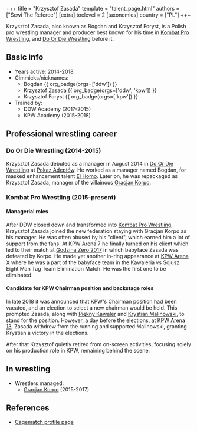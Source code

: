 +++
title = "Krzysztof Zasada"
template = "talent_page.html"
authors = ["Sewi The Referee"]
[extra]
toclevel = 2
[taxonomies]
country = ["PL"]
+++

Krzysztof Zasada, also known as Bogdan and Krzysztof Foryst, is a Polish pro wrestling manager and producer best known for his time in [Kombat Pro Wrestling](@/o/kpw.md), and [Do Or Die Wrestling](@/o/ddw.md) before it.

## Basic info

* Years active: 2014-2018
* Gimmicks/nicknames:
  - Bogdan {{ org_badge(orgs=['ddw']) }}
  - Krzysztof Zasada {{ org_badge(orgs=['ddw', 'kpw']) }}
  - Krzysztof Foryst {{ org_badge(orgs=['kpw']) }}
* Trained by:
  - DDW Academy (201?-2015)
  - KPW Academy (2015-2018)

## Professional wrestling career

### Do Or Die Wrestling (2014-2015)

Krzysztof Zasada debuted as a manager in August 2014 in [Do Or Die Wrestling](@/o/ddw.md) at [Pokaz Adeptów](@/e/ddw/2014-08-16-ddw-pokaz-adeptow.md). He worked as a manager named Bogdan, for masked enhancement talent [El Homo](@/w/ostrowski.md). Later on, he was repackaged as Krzysztof Zasada, manager of the villainous [Gracjan Korpo](@/w/gracjan-korpo.md).

### Kombat Pro Wrestling (2015-present)

#### Managerial roles

After DDW closed down and transformed into [Kombat Pro Wrestling](@/o/kpw.md), Krzysztof Zasada joined the new federation staying with Gracjan Korpo as his manager. He was often abused by his "client", which earned him a lot of support from the fans. At [KPW Arena 7](@/e/kpw/2017-06-10-kpw-arena-7.md) he finally turned on his client which led to their match at [Godzina Zero 2017](@/e/kpw/2017-08-12-kpw-godzina-zero-2017.md) in which babyface Zasada was defeated by Korpo. He made yet another in-ring appearance at [KPW Arena X](@/e/kpw/2018-05-26-kpw-arena-x.md) where he was a part of the babyface team in the Kawaleria vs Sojusz Eight Man Tag Team Elimination Match. He was the first one to be eliminated.

#### Candidate for KPW Chairman position and backstage roles

In late 2018 it was announced that KPW's Chairman position had been vacated, and an election to select a new chairman would be held. This prompted Zasada, along with [Piękny Kawaler](@/w/piekny-kawaler.md) and [Krystian Malinowski](@/w/krystian-malinowski.md), to stand for the position. However, a day before the elections, at [KPW Arena 13](@/e/kpw/2019-04-05-kpw-arena-13.md), Zasada withdrew from the running and supported Malinowski, granting Krystian a victory in the elections.

After that Krzysztof quietly retired from on-screen activities, focusing solely on his production role in KPW, remaining behind the scene.

## In wrestling

* Wrestlers managed:
  - [Gracjan Korpo](@/w/gracjan-korpo.md) (2015-2017)

## References

* [Cagematch profile page](https://www.cagematch.net/?id=2&nr=19772)

